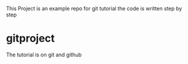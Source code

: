 This Project is an example repo for git tutorial
the code is written step by step
# gitproject
The tutorial is on git and github
